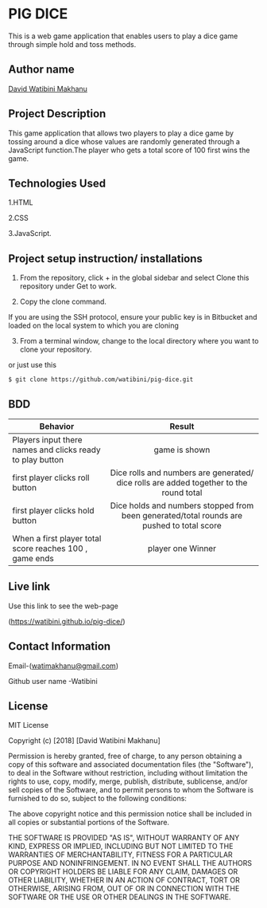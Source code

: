# PIG DICE

This is a web game application that enables users to play a dice game through simple hold and toss methods.

## Author name

[David Watibini Makhanu](https://github.com/watibini/pig-dice.git)

## Project Description

This game application that allows two players to play a dice game by tossing around a dice whose values are randomly generated through a JavaScript function.The player who gets a total score of 100 first wins the game.

## Technologies Used

1.HTML

2.CSS

3.JavaScript.


## Project setup instruction/ installations


1. From the repository, click + in the global sidebar and select Clone this repository under Get to work.

2.  Copy the clone command.

If you are using the SSH protocol, ensure your public key is in Bitbucket and loaded on the local system to which you are cloning

3.  From a terminal window, change to the local directory where you want to clone your repository.

or just use this

`$ git clone https://github.com/watibini/pig-dice.git`

## BDD

| Behavior        | Result |
| ------------- |:----:|
| Players input there names and clicks ready to play button | game is shown |
| first player clicks roll button | Dice rolls and numbers are generated/ dice rolls are added together to the round total|
| first player clicks hold button | Dice holds and numbers stopped from been generated/total rounds are pushed to total score|
| When a first player total score reaches 100 , game ends | player one Winner|

## Live link

Use this link to see the web-page

(<https://watibini.github.io/pig-dice/>)

## Contact Information

Email-(watimakhanu@gmail.com)

Github user name -Watibini

## License

MIT License

Copyright (c) [2018] [David Watibini Makhanu]

Permission is hereby granted, free of charge, to any person obtaining a copy
of this software and associated documentation files (the "Software"), to deal
in the Software without restriction, including without limitation the rights
to use, copy, modify, merge, publish, distribute, sublicense, and/or sell
copies of the Software, and to permit persons to whom the Software is
furnished to do so, subject to the following conditions:

The above copyright notice and this permission notice shall be included in all
copies or substantial portions of the Software.

THE SOFTWARE IS PROVIDED "AS IS", WITHOUT WARRANTY OF ANY KIND, EXPRESS OR
IMPLIED, INCLUDING BUT NOT LIMITED TO THE WARRANTIES OF MERCHANTABILITY,
FITNESS FOR A PARTICULAR PURPOSE AND NONINFRINGEMENT. IN NO EVENT SHALL THE
AUTHORS OR COPYRIGHT HOLDERS BE LIABLE FOR ANY CLAIM, DAMAGES OR OTHER
LIABILITY, WHETHER IN AN ACTION OF CONTRACT, TORT OR OTHERWISE, ARISING FROM,
OUT OF OR IN CONNECTION WITH THE SOFTWARE OR THE USE OR OTHER DEALINGS IN THE
SOFTWARE.
